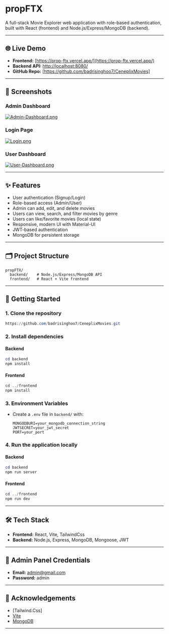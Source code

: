 # propFTX

A full-stack Movie Explorer web application with role-based authentication, built with React (frontend) and Node.js/Express/MongoDB (backend).

---

## 🌐 Live Demo
- **Frontend:** [https://prop-ftx.vercel.app/](https://prop-ftx.vercel.app/)
- **Backend API:** [http://localhost:8080/](http://localhost:8080/)
- **GitHub Repo:** [https://github.com/badrisinghoo7/CeneplixMovies]

---

## 📸 Screenshots

### Admin Dashboard
[![Admin-Dashboard.png](https://i.postimg.cc/zBMqWN3c/Admin-Dashboard.png)](https://postimg.cc/S260Fw66)

### Login Page
[![Login.png](https://i.postimg.cc/kgc6SVCY/Login.png)](https://postimg.cc/DSSwkw81)

### User Dashboard
[![User-Dashboard.png](https://i.postimg.cc/ZK6yT7MS/User-Dashboard.png)](https://postimg.cc/fJTbCKs2)

---

## ✨ Features
- User authentication (Signup/Login)
- Role-based access (Admin/User)
- Admin can add, edit, and delete movies
- Users can view, search, and filter movies by genre
- Users can like/favorite movies (local state)
- Responsive, modern UI with Material-UI
- JWT-based authentication
- MongoDB for persistent storage

---

## 🗂️ Project Structure
```
propFTX/
  backend/    # Node.js/Express/MongoDB API
  frontend/   # React + Vite frontend
```

---

## 🚀 Getting Started

### 1. Clone the repository
```powershell
https://github.com/badrisinghoo7/CeneplixMovies.git
```

### 2. Install dependencies
#### Backend
```powershell
cd backend
npm install
```
#### Frontend
```powershell
cd ../frontend
npm install
```

### 3. Environment Variables
- Create a `.env` file in `backend/` with:
  ```env
  MONGODBURI=your_mongodb_connection_string
  JWTSECRET=your_jwt_secret
  PORT=your_port
  ```

### 4. Run the application locally
#### Backend
```powershell
cd backend
npm run server
```
#### Frontend
```powershell
cd ../frontend
npm run dev
```

---

## 🛠️ Tech Stack
- **Frontend:** React, Vite, TailwindCss
- **Backend:** Node.js, Express, MongoDB, Mongoose, JWT

---

## 🔑 Admin Panel Credentials
- **Email:** admin@gmail.com
- **Password:** admin

---

## 🙏 Acknowledgements
- [Tailwind.Css]
- [Vite](https://vitejs.dev/)
- [MongoDB](https://www.mongodb.com/)

---
